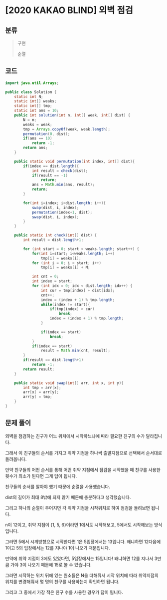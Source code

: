 # [2020 KAKAO BLIND] 외벽 점검

## 분류
> 구현
>
> 순열

## 코드
```java
import java.util.Arrays;

public class Solution {
    static int N;
    static int[] weaks;
    static int[] tmp;
    static int ans = 10;
    public int solution(int n, int[] weak, int[] dist) {
        N = n;
        weaks = weak;
        tmp = Arrays.copyOf(weak, weak.length);
        permutation(0, dist);
        if(ans == 10)
            return -1;
        return ans;
    }

    public static void permutation(int index, int[] dist){
        if(index == dist.length){
            int result = check(dist);
            if(result == -1)
                return;
            ans = Math.min(ans, result);
            return;
        }

        for(int i=index; i<dist.length; i++){
            swap(dist, i, index);
            permutation(index+1, dist);
            swap(dist, i, index);
        }
    }

    public static int check(int[] dist) {
        int result = dist.length+1;

        for (int start = 0; start < weaks.length; start++) {
            for(int i=start; i<weaks.length; i++)
                tmp[i] = weaks[i];
            for (int i = 0; i < start; i++)
                tmp[i] = weaks[i] + N;

            int cnt = 0;
            int index = start;
            for (int idx = 0; idx < dist.length; idx++) {
                int cur = tmp[index] + dist[idx];
                cnt++;
                index = (index + 1) % tmp.length;
                while(index != start){
                    if(tmp[index] > cur)
                        break;
                    index = (index + 1) % tmp.length;
                }

                if(index == start)
                    break;
            }
            if(index == start)
                result = Math.min(cnt, result);
        }
        if(result == dist.length+1)
            return -1;
        return result;
    }

    public static void swap(int[] arr, int x, int y){
        int tmp = arr[x];
        arr[x] = arr[y];
        arr[y] = tmp;
    }
}
```

## 문제 풀이
외벽을 점검하는 친구가 어느 위치에서 시작하느냐에 따라 필요한 친구의 수가 달라집니다.

그래서 이 친구들의 순서를 가지고 취약 지점을 하나씩 출발지점으로 선택해서 순서대로 돌려봅니다.

만약 친구들의 어떤 순서를 통해 어떤 취약 지점에서 점검을 시작했을 때 친구를 사용한 횟수가 최소가 된다면 그게 답이 됩니다.

친구들의 순서를 알아야 했기 때문에 순열을 사용했습니다.

dist의 길이가 최대 8밖에 되지 않기 때문에 충분하다고 생각했습니다.

그리고 하나의 순열이 주어지면 각 취약 지점을 시작위치로 하여 점검을 돌려보면 됩니다.

n이 12이고, 취약 지점이 {1, 5, 6}이라면 1에서도 시작해보고, 5에서도 시작해보는 방식입니다.

그러면 5에서 시계방향으로 시작한다면 1은 5입장에서는 13입니다. 왜냐하면 12다음에 1이고 5의 입장에서는 12를 지나야 1이 나오기 때문입니다.

만약에 취약 지점이 3에도 있었다면, 5입장에서는 15입니다! 왜냐하면 12를 지나서 3만큼 가야 3이 나오기 때문에 15로 볼 수 있습니다.

그러면 시작하는 위치 뒤에 있는 원소들은 N을 더해줘서 시작 위치에 따라 취약지점의 위치를 변경해줘서 몇 명의 친구를 사용하는지 확인하면 됩니다.

그리고 그 중에서 가장 적은 친구 수를 사용한 경우가 답이 됩니다.